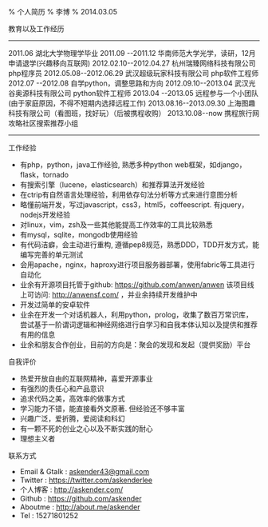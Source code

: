 % 个人简历
% 李博
% 2014.03.05


教育以及工作经历

---------------------- ------------------------------------------------
2011.06                        湖北大学物理学毕业
2011.09   --2011.12     华南师范大学光学，读研，12月申请退学(兴趣移向互联网)
2012.02.10--2012.04.27  杭州瑞臻网络科技有限公司 php程序员
2012.05.08--2012.06.29  武汉超级玩家科技有限公司 php软件工程师
2012.07   --2012.08     自学python，调整思路和方向
2012.09.10--2013.04     武汉光谷奥源科技有限公司 python软件工程师
2013.04   --2013.05     远程参与一个小团队(由于家庭原因，不得不短期内选择远程工作)
2013.08.16--2013.09.30  上海图趣科技有限公司（看图班，找好玩）（后被携程收购）
2013.10.08--now         携程旅行网 攻略社区搜索推荐小组
---------------------- ------------------------------------------------


工作经验

- 有php，python，java工作经验, 熟悉多种python web框架，如django，flask，tornado
- 有搜索引擎（lucene，elasticsearch）和推荐算法开发经验
- 在ctrip有自然语言处理经验，利用依存句法分析等方式来进行意图分析
- 略懂前端开发，写过javascript，css3，html5，coffeescript. 有jquery，nodejs开发经验
- 对linux，vim，zsh及一些其他能提高工作效率的工具比较熟悉
- 有mysql，sqlite，mongodb使用经验
- 有代码洁癖，会主动进行重构, 遵循pep8规范，熟悉DDD，TDD开发方式，能编写完善的单元测试
- 会用apache，nginx，haproxy进行项目服务器部署，使用fabric等工具进行自动化
- 业余有开源项目托管于github: <https://github.com/anwen/anwen> 该项目线上可访问: <http://anwensf.com/> ，并业余持续开发维护中
- 开发过简单的安卓软件
- 业余在开发一个对话机器人，利用python，prolog，收集了数百万常识库，尝试基于一阶谓词逻辑和神经网络进行自学习和自我本体认知以及提供和推荐有用的信息
- 业余和朋友合作创业，目前的方向是：聚会的发现和发起（提供奖励）平台



自我评价

- 热爱开放自由的互联网精神，喜爱开源事业
- 有强烈的责任心和产品意识
- 追求代码之美，高效率的做事方式
- 学习能力不错，能直接看外文原著. 但经验还不够丰富
- 兴趣广泛，爱折腾，爱阅读和科幻
- 有一颗不死的创业之心以及不断实践的耐心
- 理想主义者


联系方式

- Email & Gtalk : askender43@gmail.com
- Twitter : <https://twitter.com/askenderlee>
- 个人博客 : <http://askender.com/>
- Github : <https://github.com/askender>
- Aboutme : <http://about.me/askender>
- Tel : 15271801252
